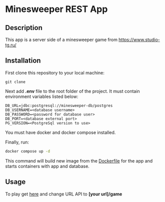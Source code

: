 # Minesweeper REST App

## Description
This app is a server side of a minesweeper game from https://www.studio-tg.ru/

## Installation
First clone this repository to your local machine:
```
git clone
```
Next add **.env** file to the root folder of the project. It must contain environment variables listed below:
```
DB_URL=jdbc:postgresql://minesweeper-db/postgres
DB_USERNAME=<database username>
DB_PASSWORD=<password for database user>
DB_PORT=<database external port>
PG_VERSION=<PostgreSql version to use>

```
You must have docker and docker compose installed.

Finally, run: 
```bash
docker compose up -d
```
This command will build new image from the [Dockerfile](/Dockerfile) for the app and starts containers with app and database.

## Usage
To play get [here](https://minesweeper-test.studiotg.ru/) and change URL API to **[your url]/game**